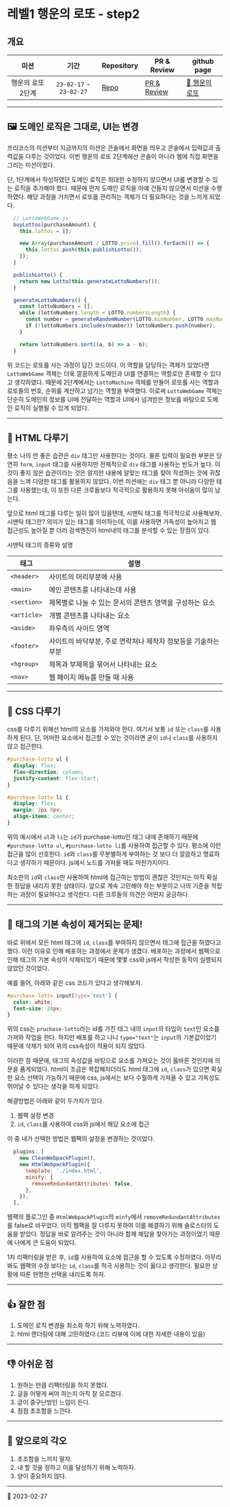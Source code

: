# 레벨1 행운의 로또 - step2

## 개요

|       미션        |          기간           | Repository                                                                 | PR & Review                                                             | github page                                                      |
| :---------------: | :---------------------: | -------------------------------------------------------------------------- | ----------------------------------------------------------------------- | ---------------------------------------------------------------- |
| 행운의 로또 2단계 | `23-02-17` - `23-02-27` | [Repo](https://github.com/nlom0218/javascript-lotto-1/tree/nlom0218-step2) | [PR & Review](https://github.com/woowacourse/javascript-lotto/pull/230) | [🎱 행운의 로또](https://nlom0218.github.io/javascript-lotto-1/) |

---

## 🖼️ 도메인 로직은 그대로, UI는 변경

프리코스의 미션부터 지금까지의 미션은 콘솔에서 화면을 띄우고 콘솔에서 입력값과 출력값을 다루는 것이었다. 이번 행운의 로또 2단계에선 콘솔이 아니라 웹에 직접 화면을 그리는 미션이었다.

단, 1단계에서 작성하였던 도메인 로직은 최대한 수정하지 않으면서 UI를 변경할 수 있는 로직을 추가해야 했다. 때문에 먼저 도메인 로직을 아예 건들지 않으면서 미션을 수행하였다. 해당 과정을 거치면서 로또를 관리하는 객체가 더 필요하다는 것을 느끼게 되었다.

```javascript
  // LottoWebGame.js
  buyLottos(purchaseAmount) {
    this.lottos = [];

    new Array(purchaseAmount / LOTTO.price).fill().forEach(() => {
      this.lottos.push(this.publishLotto());
    });
  }

  publishLotto() {
    return new Lotto(this.generateLottoNumbers());
  }

  generateLottoNumbers() {
    const lottoNumbers = [];
    while (lottoNumbers.length < LOTTO.numbersLength) {
      const number = generateRandomNumber(LOTTO.minNumber, LOTTO.maxNumber);
      if (!lottoNumbers.includes(number)) lottoNumbers.push(number);
    }

    return lottoNumbers.sort((a, b) => a - b);
  }
```

위 코드는 로또를 사는 과정이 담긴 코드이다. 이 역할을 담당하는 객체가 있었다면 `LottoWebGame` 객체는 더욱 깔끔하게 도메인과 UI를 연결하는 역할로만 존재할 수 있다고 생각하였다. 때문에 2단계에서는 `LottoMachine` 객체를 만들어 로또를 사는 역할과 로또들의 번호, 순위를 계산하고 넘기는 역할을 부여했다. 이로써 `LottoWebGame` 객체는 단순히 도메인의 정보를 UI에 전달하는 역할과 UI에서 넘겨받은 정보를 바탕으로 도메인 로직이 실행될 수 있게 되었다.

---

## 📝 HTML 다루기

평소 나의 안 좋은 습관은 `div` 태그만 사용한다는 것이다. 물론 입력이 필요한 부분은 당연히 `form`, `input` 태그를 사용하지만 전체적으로 `div` 태그를 사용하는 빈도가 높다. 이것이 좋지 않은 습관이라는 것은 알지만 내용에 알맞는 태그를 찾아 작성하는 것에 귀찮음을 느껴 다양한 태그를 활용하지 않았다. 이번 미션에는 `div` 태그 뿐 아니라 다양한 태그를 사용했는데, 이 또한 다른 크루들보다 적극적으로 활용하지 못해 아쉬움이 많이 남는다.

앞으로 html 태그를 다루는 일이 많이 있을텐데, 시맨틱 태그를 적극적으로 사용해보자. 시맨틱 태그란? 의미가 있는 태그를 의미하는데, 이를 사용하면 가독성이 높아지고 웹 접근성도 높아질 뿐 더러 검색엔진이 html내의 태그를 분석할 수 있는 장점이 있다.

시맨틱 태그의 종류와 설명

| 태그        | 설명                                                           |
| ----------- | -------------------------------------------------------------- |
| `<header>`  | 사이트의 머리부분에 사용                                       |
| `<main>`    | 메인 콘텐츠를 나타내는데 사용                                  |
| `<section>` | 제목별로 나눌 수 있는 문서의 콘텐츠 영역을 구성하는 요소       |
| `<article>` | 개별 콘텐츠를 나타내는 요소                                    |
| `<aside>`   | 좌우측의 사이드 영역                                           |
| `<footer>`  | 사이트의 바닥부분, 주로 연락처나 제작자 정보등을 기술하는 부분 |
| `<hgroup>`  | 제목과 부제목을 묶어서 나타내는 요소                           |
| `<nav>`     | 웹 페이지 메뉴를 만들 때 사용                                  |

---

## 🎨 CSS 다루기

css를 다루기 위해선 html의 요소를 가져와야 한다. 여기서 보통 `id` 또는 `class`를 사용하게 된다. 단, 어떠한 요소에서 접근할 수 있는 것이라면 굳이 `id`나 `class`를 사용하지 않고 접근한다.

```css
#purchase-lotto ul {
  display: flex;
  flex-direction: column;
  justify-content: flex-start;
}

#purchase-lotto li {
  display: flex;
  margin: 2px 0px;
  align-items: center;
}
```

위의 예시에서 `ul`과 `li`는 `id`가 purchase-lotto인 태그 내에 존재하기 때문에 `#purchase-lotto ul`, `#purchase-lotto li`를 사용하여 접근할 수 있다. 평소에 이런 접근을 많이 선호한다. `id`와 `class`를 무분별하게 부여하는 것 보다 더 깔끔하고 명료하다고 생각하기 때문이다. js에서 노드를 가져올 때도 마찬가지이다.

최소한의 `id`와 `class`만 사용하여 html에 접근하는 방법이 괜찮은 것인지는 아직 확실한 정답을 내리지 못한 상태이다. 앞으로 계속 고민해야 하는 부분이고 나의 기준을 적립하는 과정이 필요하다고 생각한다. 다른 크루들의 의견은 어떤지 궁금하다.

---

## 👿 태그의 기본 속성이 제거되는 문제!

바로 위에서 모든 html 태그에 `id`, `class`를 부여하지 않으면서 태그에 접근을 하였다고 했다. 이런 이유로 인해 배포하는 과정에서 문제가 생겼다. 배포하는 과정에서 웹팩으로 인해 태그의 기본 속성이 삭제되었기 때문에 몇몇 css와 js에서 작성한 동작이 실행되지 않았던 것이었다.

예를 들어, 아래와 같은 css 코드가 있다고 생각해보자.

```css
#purchase-lotto input[type='text'] {
  color: white;
  font-size: 20px;
}
```

위의 css는 `pruchase-lotto`라는 id를 가진 태그 내의 `input`의 타입이 `text`인 요소를 가져와 작업을 한다. 하지만 배포를 하고 나니 `type="text"`는 `input`의 기본값이었기 때문에 삭제가 되어 위의 css속성이 적용이 되지 않았다.

이러한 점 때문에, 태그의 속성값을 바탕으로 요소를 가져오는 것이 옳바른 것인지에 의문을 품게되었다. html이 조금은 복잡해지더라도 html 태그에 `id`, `class`가 있으면 확실한 요소 선택이 가능하기 때문에 css, js에서는 보다 수월하게 가져올 수 있고 가독성도 뛰어날 수 있다는 생각을 하게 되었다.

해결방법은 아래와 같이 두가지가 있다.

1. 웹팩 설정 변경
2. `id`, `class`를 사용하여 css와 js에서 해당 요소에 접근

이 중 내가 선택한 방법은 웹팩의 설정을 변경하는 것이었다.

```javascript
  plugins: [
    new CleanWebpackPlugin(),
    new HtmlWebpackPlugin({
      template: './index.html',
      minify: {
        removeRedundantAttributes: false,
      },
    }),
  ],
```

웹팩의 플로그인 중 `HtmlWebpackPlugin`의 `minfy`에서 `removeRedundantAttributes`를 false로 바꾸었다. 아직 웹팩을 잘 다루지 못하여 이를 해결하기 위해 솔로스타의 도움을 받았다. 정답을 바로 알려주는 것이 아니라 함께 해답을 찾아가는 과정이었기 때문에 나에게 큰 도움이 되었다.

1차 리팩터링을 받은 후, `id`를 사용하여 요소에 접근을 할 수 있도록 수정하였다. 아무리 봐도 웹팩의 수정 보다는 `id`, `class`를 적극 사용하는 것이 옳다고 생각한다. 필요한 상황에 따른 현명한 선택을 내리도록 하자.

---

## 👍 잘한 점

1. 도메인 로직 변경을 최소화 하기 위해 노력하였다.
2. html 랜더링에 대해 고민하였다.(코드 리뷰에 이에 대한 자세한 내용이 있음)

---

## 👎 아쉬운 점

1. 원하는 만큼 리팩터링을 하지 못했다.
2. 글을 어떻게 써야 하는지 아직 잘 모르겠다.
3. 글이 중구난방인 느낌이 든다.
4. 점점 초조함을 느낀다.

---

## 👊 앞으로의 각오

1. 초조함을 느끼지 말자.
2. 내 할 것을 정하고 이를 달성하기 위해 노력하자.
3. 양이 중요하지 않다.

---

📅 2023-02-27
